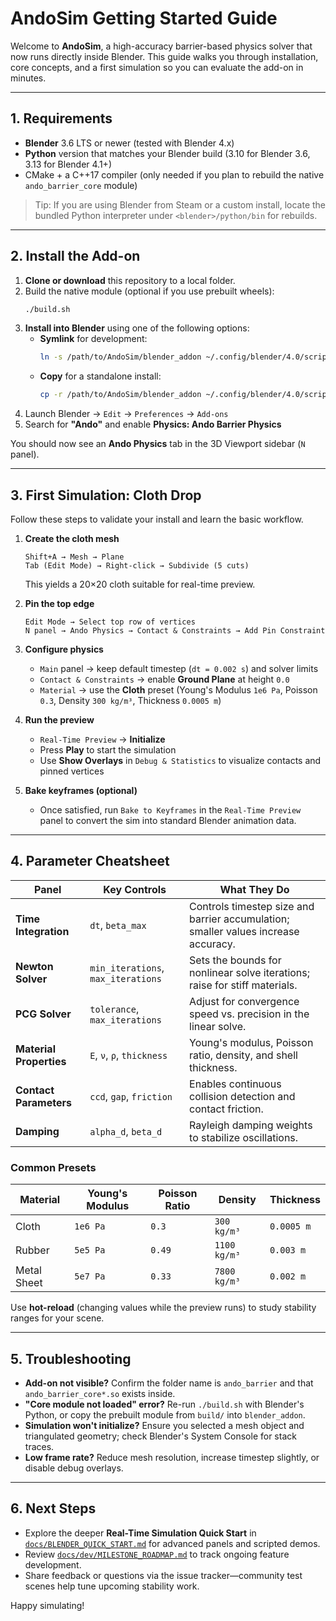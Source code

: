 # AndoSim Getting Started Guide

Welcome to **AndoSim**, a high-accuracy barrier-based physics solver that now runs directly inside Blender. This guide walks you through installation, core concepts, and a first simulation so you can evaluate the add-on in minutes.

---

## 1. Requirements

- **Blender** 3.6 LTS or newer (tested with Blender 4.x)
- **Python** version that matches your Blender build (3.10 for Blender 3.6, 3.13 for Blender 4.1+)
- CMake + a C++17 compiler (only needed if you plan to rebuild the native `ando_barrier_core` module)

> Tip: If you are using Blender from Steam or a custom install, locate the bundled Python interpreter under `<blender>/python/bin` for rebuilds.

---

## 2. Install the Add-on

1. **Clone or download** this repository to a local folder.
2. Build the native module (optional if you use prebuilt wheels):
   ```bash
   ./build.sh
   ```
3. **Install into Blender** using one of the following options:
   - **Symlink** for development:
     ```bash
     ln -s /path/to/AndoSim/blender_addon ~/.config/blender/4.0/scripts/addons/ando_barrier
     ```
   - **Copy** for a standalone install:
     ```bash
     cp -r /path/to/AndoSim/blender_addon ~/.config/blender/4.0/scripts/addons/ando_barrier
     ```
4. Launch Blender → `Edit` → `Preferences` → `Add-ons`
5. Search for **"Ando"** and enable **Physics: Ando Barrier Physics**

You should now see an **Ando Physics** tab in the 3D Viewport sidebar (`N` panel).

---

## 3. First Simulation: Cloth Drop

Follow these steps to validate your install and learn the basic workflow.

1. **Create the cloth mesh**
   ```text
   Shift+A → Mesh → Plane
   Tab (Edit Mode) → Right-click → Subdivide (5 cuts)
   ```
   This yields a 20×20 cloth suitable for real-time preview.

2. **Pin the top edge**
   ```text
   Edit Mode → Select top row of vertices
   N panel → Ando Physics → Contact & Constraints → Add Pin Constraint
   ```

3. **Configure physics**
   - `Main` panel → keep default timestep (`dt = 0.002 s`) and solver limits
   - `Contact & Constraints` → enable **Ground Plane** at height `0.0`
   - `Material` → use the **Cloth** preset (Young's Modulus `1e6 Pa`, Poisson `0.3`, Density `300 kg/m³`, Thickness `0.0005 m`)

4. **Run the preview**
   - `Real-Time Preview` → **Initialize**
   - Press **Play** to start the simulation
   - Use **Show Overlays** in `Debug & Statistics` to visualize contacts and pinned vertices

5. **Bake keyframes (optional)**
   - Once satisfied, run `Bake to Keyframes` in the `Real-Time Preview` panel to convert the sim into standard Blender animation data.

---

## 4. Parameter Cheatsheet

| Panel | Key Controls | What They Do |
| ----- | ------------- | ------------- |
| **Time Integration** | `dt`, `beta_max` | Controls timestep size and barrier accumulation; smaller values increase accuracy. |
| **Newton Solver** | `min_iterations`, `max_iterations` | Sets the bounds for nonlinear solve iterations; raise for stiff materials. |
| **PCG Solver** | `tolerance`, `max_iterations` | Adjust for convergence speed vs. precision in the linear solve. |
| **Material Properties** | `E`, `ν`, `ρ`, `thickness` | Young's modulus, Poisson ratio, density, and shell thickness. |
| **Contact Parameters** | `ccd`, `gap`, `friction` | Enables continuous collision detection and contact friction. |
| **Damping** | `alpha_d`, `beta_d` | Rayleigh damping weights to stabilize oscillations. |

### Common Presets

| Material | Young's Modulus | Poisson Ratio | Density | Thickness |
| -------- | --------------- | ------------- | ------- | --------- |
| Cloth | `1e6 Pa` | `0.3` | `300 kg/m³` | `0.0005 m` |
| Rubber | `5e5 Pa` | `0.49` | `1100 kg/m³` | `0.003 m` |
| Metal Sheet | `5e7 Pa` | `0.33` | `7800 kg/m³` | `0.002 m` |

Use **hot-reload** (changing values while the preview runs) to study stability ranges for your scene.

---

## 5. Troubleshooting

- **Add-on not visible?** Confirm the folder name is `ando_barrier` and that `ando_barrier_core*.so` exists inside.
- **"Core module not loaded" error?** Re-run `./build.sh` with Blender's Python, or copy the prebuilt module from `build/` into `blender_addon`.
- **Simulation won't initialize?** Ensure you selected a mesh object and triangulated geometry; check Blender's System Console for stack traces.
- **Low frame rate?** Reduce mesh resolution, increase timestep slightly, or disable debug overlays.

---

## 6. Next Steps

- Explore the deeper **Real-Time Simulation Quick Start** in [`docs/BLENDER_QUICK_START.md`](./BLENDER_QUICK_START.md) for advanced panels and scripted demos.
- Review [`docs/dev/MILESTONE_ROADMAP.md`](./dev/MILESTONE_ROADMAP.md) to track ongoing feature development.
- Share feedback or questions via the issue tracker—community test scenes help tune upcoming stability work.

Happy simulating!
